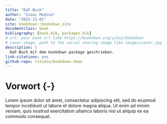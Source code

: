 ```yaml
--- 
title: "DaF-Buch"
author: "Isaac Medina"
date: "2022-11-01"
site: bookdown::bookdown_site
documentclass: book
bibliography: [book.bib, packages.bib]
# url: your book url like https://bookdown.org/yihui/bookdown
# cover-image: path to the social sharing image like images/cover.jpg
description: |
  DaF-Buch mit dem bookdown package geschrieben.
link-citations: yes
github-repo: rstudio/bookdown-demo
---
```


# Vorwort {-}

Lorem ipsum dolor sit amet, consectetur adipiscing elit, sed do eiusmod tempor incididunt ut labore et dolore magna aliqua. Ut enim ad minim veniam, quis nostrud exercitation ullamco laboris nisi ut aliquip ex ea commodo consequat.
